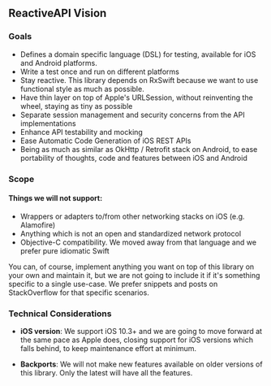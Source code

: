 ## ReactiveAPI Vision

### Goals
- Defines a domain specific language (DSL) for testing, available for iOS and Android platforms.
- Write a test once and run on different platforms
- Stay reactive. This library depends on RxSwift because we want to use functional style as much as possible.
- Have thin layer on top of Apple's URLSession, without reinventing the wheel, staying as tiny as possible
- Separate session management and security concerns from the API implementations
- Enhance API testability and mocking
- Ease Automatic Code Generation of iOS REST APIs
- Being as much as similar as OkHttp / Retrofit stack on Android, to ease portability of thoughts, code and features between iOS and Android

### Scope
#### Things we will not support:
- Wrappers or adapters to/from other networking stacks on iOS (e.g. Alamofire)
- Anything which is not an open and standardized network protocol
- Objective-C compatibility. We moved away from that language and we prefer pure idiomatic Swift

You can, of course, implement anything you want on top of this library on your own and maintain it, but we are not going to include it if it's something specific to a single use-case. We prefer snippets and posts on StackOverflow for that specific scenarios.

### Technical Considerations
- **iOS version**:
We support iOS 10.3+ and we are going to move forward at the same pace as Apple does, closing support for iOS versions which falls behind, to keep maintenance effort at minimum.

- **Backports**:
We will not make new features available on older versions of this library. Only the latest will have all the features.
